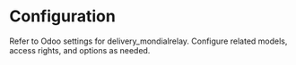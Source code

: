 # Configuration

Refer to Odoo settings for delivery_mondialrelay. Configure related models, access rights, and options as needed.
